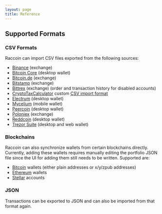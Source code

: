 ```yaml
---
layout: page
title: Reference
---
```


## Supported Formats

### CSV Formats

Raccoin can import CSV files exported from the following sources:

* [Binance](https://www.binance.com/) (exchange)
* [Bitcoin Core](https://bitcoin.org/en/bitcoin-core/) (desktop wallet)
* [Bitcoin.de](https://www.bitcoin.de/de) (exchange)
* [Bitstamp](https://www.bitstamp.net/) (exchange)
* [Bittrex](https://bittrex.com/) (exchange) (order and transaction history for disabled accounts)
* [CryptoTaxCalculator](https://cryptotaxcalculator.io/) custom [CSV import format](https://help.cryptotaxcalculator.io/en/articles/5777675-advanced-manual-custom-csv-import)
* [Electrum](https://www.electrum.org/) (desktop wallet)
* [Mycelium](https://wallet.mycelium.com/) (mobile wallet)
* [Peercoin](https://www.peercoin.net/wallet) (desktop wallet)
* [Poloniex](https://poloniex.com/) (exchange)
* [Reddcoin](https://www.reddcoin.com/reddwallet.html) (desktop wallet)
* [Trezor Suite](https://trezor.io/trezor-suite) (desktop and web wallet)

### Blockchains

Raccoin can also synchronize wallets from certain blockchains directly. Currently, adding these wallets requires manually editing the portfolio JSON file since the UI for adding them still needs to be written. Supported are:

* [Bitcoin](https://bitcoin.org/) wallets (either plain addresses or x/y/zpub addresses)
* [Ethereum](https://ethereum.org/) wallets
* [Stellar](https://stellar.org/) accounts

### JSON

Transactions can be exported to JSON and can also be imported from that format again.
